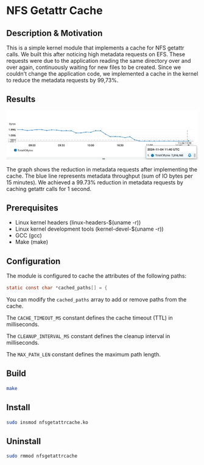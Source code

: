 # NFS Getattr Cache

## Description & Motivation

This is a simple kernel module that implements a cache for NFS getattr calls. We built this after noticing high metadata requests on EFS. These requests were due to the application reading the same directory over and over again, continuously waiting for new files to be created. Since we couldn't change the application code, we implemented a cache in the kernel to reduce the metadata requests by 99,73%.

## Results

![Cache Results](results.png)

The graph shows the reduction in metadata requests after implementing the cache. The blue line represents metadata throughput (sum of IO bytes per 15 minutes). We achieved a 99.73% reduction in metadata requests by caching getattr calls for 1 second.


## Prerequisites

* Linux kernel headers (linux-headers-$(uname -r))
* Linux kernel development tools (kernel-devel-$(uname -r))
* GCC (gcc)
* Make (make)

## Configuration

The module is configured to cache the attributes of the following paths:

```c
static const char *cached_paths[] = {
```

You can modify the `cached_paths` array to add or remove paths from the cache.

The `CACHE_TIMEOUT_MS` constant defines the cache timeout (TTL) in milliseconds.

The `CLEANUP_INTERVAL_MS` constant defines the cleanup interval in milliseconds.

The `MAX_PATH_LEN` constant defines the maximum path length.

## Build

```bash
make
```

## Install

```bash
sudo insmod nfsgetattrcache.ko
```

## Uninstall

```bash
sudo rmmod nfsgetattrcache
```
